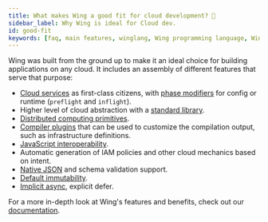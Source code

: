 ```yaml
---
title: What makes Wing a good fit for cloud development? 🌟
sidebar_label: Why Wing is ideal for Cloud dev.
id: good-fit
keywords: [faq, main features, winglang, Wing programming language, Wing language]
---
```


Wing was built from the ground up to make it an ideal choice for building applications on any cloud.
It includes an assembly of different features that serve that purpose:

* [Cloud services](https://docs.winglang.io/concepts/resources) as first-class citizens, with [phase modifiers](https://docs.winglang.io/contributors/rfcs/language-spec#13-phase-modifiers) for config or runtime (`preflight` and `inflight`).
* Higher level of cloud abstraction with a [standard library](https://docs.winglang.io/contributors/rfcs/2023-01-20-wingsdk-spec).
* [Distributed computing primitives](https://docs.winglang.io/concepts/inflights).
* [Compiler plugins](https://docs.winglang.io/reference/compiler-plugins) that can be used to customize the compilation output, such as infrastructure definitions.
* [JavaScript interoperability](https://docs.winglang.io/contributors/rfcs/language-spec#5-interoperability).
* Automatic generation of IAM policies and other cloud mechanics based on intent.
* [Native JSON](https://docs.winglang.io/contributors/rfcs/language-spec#114-json-type) and schema validation support.
* [Default immutability](https://docs.winglang.io/blog/2023/02/02/good-cognitive-friction#immutable-by-default).
* [Implicit async](https://docs.winglang.io/contributors/rfcs/language-spec#113-asynchronous-model), explicit defer.

For a more in-depth look at Wing's features and benefits, check out our [documentation](https://docs.winglang.io/).


